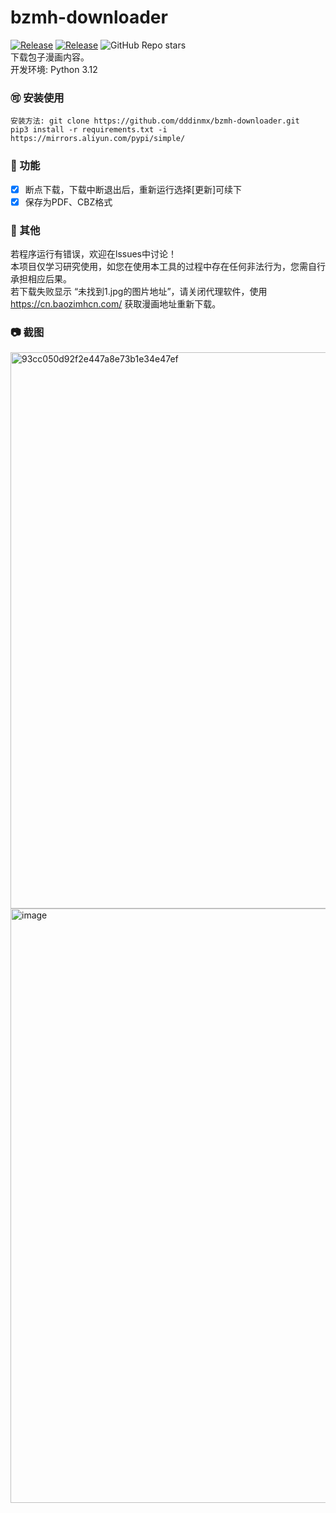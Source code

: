 # bzmh-downloader
<a href="https://github.com/dddinmx/bzmh-downloader"><img alt="Release" src="https://img.shields.io/badge/python-3.8%2B-8A2BE2"></a>
<a href="https://github.com/dddinmx/bzmh-downloader"><img alt="Release" src="https://img.shields.io/badge/Version-bzmh_downloader%201.3-yellow"></a>
![GitHub Repo stars](https://img.shields.io/github/stars/dddinmx/bzmh-downloader?color=gree)  
下载包子漫画内容。  
开发环境: Python 3.12

### 🉑 安装使用  
``安装方法: git clone https://github.com/dddinmx/bzmh-downloader.git``  
``pip3 install -r requirements.txt -i https://mirrors.aliyun.com/pypi/simple/``

### 🔧 功能  
- [x] 断点下载，下载中断退出后，重新运行选择[更新]可续下  
- [x] 保存为PDF、CBZ格式  

### 📑 其他  
若程序运行有错误，欢迎在lssues中讨论！  
本项目仅学习研究使用，如您在使用本工具的过程中存在任何非法行为，您需自行承担相应后果。  
若下载失败显示 “未找到1.jpg的图片地址”，请关闭代理软件，使用 https://cn.baozimhcn.com/ 获取漫画地址重新下载。

### 📷 截图  
<img width="890" alt="93cc050d92f2e447a8e73b1e34e47ef" src="https://github.com/user-attachments/assets/a6844f9e-7d61-43af-b70f-4a9991b97f31" />  
<img width="951" alt="image" src="https://github.com/user-attachments/assets/b6773b77-76e9-4922-b7c9-7d5a271d0704" />  







